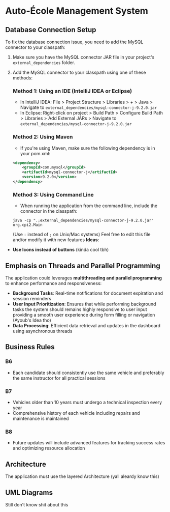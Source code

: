 # Auto-École Management System

## Database Connection Setup

To fix the database connection issue, you need to add the MySQL connector to your classpath:

1. Make sure you have the MySQL connector JAR file in your project's `external_dependencies` folder.
2. Add the MySQL connector to your classpath using one of these methods:

   ### Method 1: Using an IDE (IntelliJ IDEA or Eclipse)
   - In IntelliJ IDEA: File > Project Structure > Libraries > + > Java > Navigate to `external_dependencies/mysql-connector-j-9.2.0.jar`
   - In Eclipse: Right-click on project > Build Path > Configure Build Path > Libraries > Add External JARs > Navigate to `external_dependencies/mysql-connector-j-9.2.0.jar`

   ### Method 2: Using Maven
   - If you're using Maven, make sure the following dependency is in your pom.xml:
   ```xml
   <dependency>
       <groupId>com.mysql</groupId>
       <artifactId>mysql-connector-j</artifactId>
       <version>9.2.0</version>
   </dependency>
   ```

   ### Method 3: Using Command Line
   - When running the application from the command line, include the connector in the classpath:
   ```
   java -cp ".;external_dependencies/mysql-connector-j-9.2.0.jar" org.cpi2.Main
   ```
   (Use `:` instead of `;` on Unix/Mac systems)
Feel free to edit this file and/or modify it with new features
**Ideas**:
- **Use Icons instead of buttons** (kinda cool tbh)
## Emphasis on Threads and Parallel Programming
The application could leverages **multithreading and parallel programming** to enhance performance and responsiveness:
- **Background Tasks**: Real-time notifications for document expiration and session reminders
- **User Input Prioritization**: Ensures that while performing background tasks the system should remains highly responsive to user input providing a smooth user experience during form filling or navigation (Ayoub's Idea tho)
- **Data Processing**: Efficient data retrieval and updates in the dashboard using asynchronous threads

## Business Rules
### B6
- Each candidate should consistently use the same vehicle and  preferably  the same instructor for all practical sessions

### B7
- Vehicles older than 10 years must undergo a technical inspection every year
- Comprehensive history of each vehicle including repairs and maintenance  is maintained

### B8
- Future updates will include advanced features for tracking success rates and optimizing resource allocation

## Architecture
The application must use the layered Architecture (yall aleardy know this)


## UML Diagrams
Still don't know shit about this
